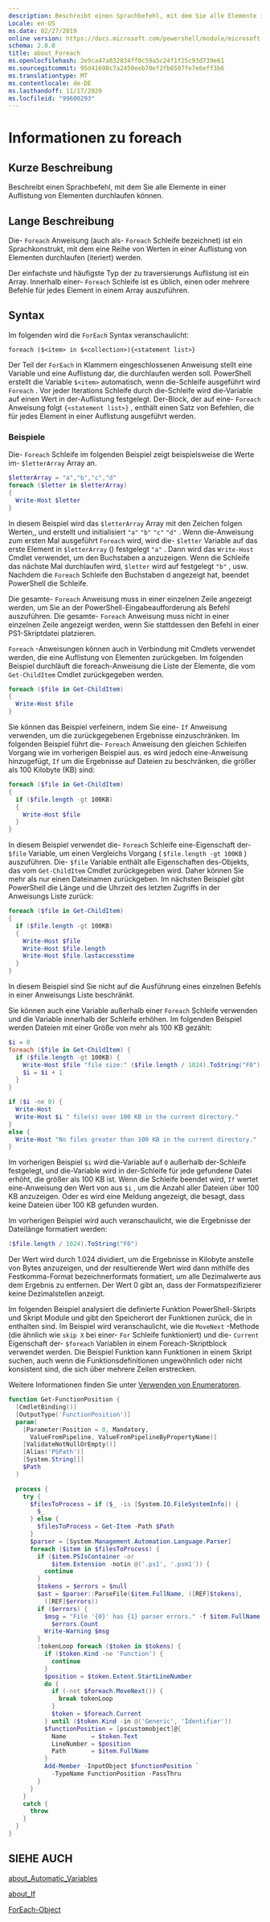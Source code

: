 ```yaml
---
description: Beschreibt einen Sprachbefehl, mit dem Sie alle Elemente in einer Auflistung von Elementen durchlaufen können.
Locale: en-US
ms.date: 02/27/2019
online version: https://docs.microsoft.com/powershell/module/microsoft.powershell.core/about/about_foreach?view=powershell-7.2&WT.mc_id=ps-gethelp
schema: 2.0.0
title: about_Foreach
ms.openlocfilehash: 2e9ca47a032834ff0c59a5c24f1f25c93d739e61
ms.sourcegitcommit: 95d41698c7a2450eeb70ef2fb6507fe7e6eff3b6
ms.translationtype: MT
ms.contentlocale: de-DE
ms.lasthandoff: 11/17/2020
ms.locfileid: "99600293"
---
```

# <a name="about-foreach"></a>Informationen zu foreach

## <a name="short-description"></a>Kurze Beschreibung
Beschreibt einen Sprachbefehl, mit dem Sie alle Elemente in einer Auflistung von Elementen durchlaufen können.

## <a name="long-description"></a>Lange Beschreibung

Die- `Foreach` Anweisung (auch als- `Foreach` Schleife bezeichnet) ist ein Sprachkonstrukt, mit dem eine Reihe von Werten in einer Auflistung von Elementen durchlaufen (iteriert) werden.

Der einfachste und häufigste Typ der zu traversierungs Auflistung ist ein Array.
Innerhalb einer- `Foreach` Schleife ist es üblich, einen oder mehrere Befehle für jedes Element in einem Array auszuführen.

## <a name="syntax"></a>Syntax

Im folgenden wird die `ForEach` Syntax veranschaulicht:

```
foreach ($<item> in $<collection>){<statement list>}
```

Der Teil der `ForEach` in Klammern eingeschlossenen Anweisung stellt eine Variable und eine Auflistung dar, die durchlaufen werden soll. PowerShell erstellt die Variable `$<item>` automatisch, wenn die-Schleife ausgeführt wird `Foreach` . Vor jeder Iterations Schleife durch die-Schleife wird die-Variable auf einen Wert in der-Auflistung festgelegt.
Der-Block, der auf eine- `Foreach` Anweisung folgt `{<statement list>}` , enthält einen Satz von Befehlen, die für jedes Element in einer Auflistung ausgeführt werden.

### <a name="examples"></a>Beispiele

Die- `Foreach` Schleife im folgenden Beispiel zeigt beispielsweise die Werte im- `$letterArray` Array an.

```powershell
$letterArray = "a","b","c","d"
foreach ($letter in $letterArray)
{
  Write-Host $letter
}
```

In diesem Beispiel wird das `$letterArray` Array mit den Zeichen folgen Werten,, und erstellt und initialisiert `"a"` `"b"` `"c"` `"d"` . Wenn die-Anweisung zum ersten Mal ausgeführt `Foreach` wird, wird die- `$letter` Variable auf das erste Element in `$letterArray` () festgelegt `"a"` . Dann wird das `Write-Host` Cmdlet verwendet, um den Buchstaben a anzuzeigen. Wenn die Schleife das nächste Mal durchlaufen wird, `$letter` wird auf festgelegt `"b"` , usw. Nachdem die `Foreach` Schleife den Buchstaben d angezeigt hat, beendet PowerShell die Schleife.

Die gesamte- `Foreach` Anweisung muss in einer einzelnen Zeile angezeigt werden, um Sie an der PowerShell-Eingabeaufforderung als Befehl auszuführen. Die gesamte- `Foreach` Anweisung muss nicht in einer einzelnen Zeile angezeigt werden, wenn Sie stattdessen den Befehl in einer PS1-Skriptdatei platzieren.

`Foreach` -Anweisungen können auch in Verbindung mit Cmdlets verwendet werden, die eine Auflistung von Elementen zurückgeben. Im folgenden Beispiel durchläuft die foreach-Anweisung die Liste der Elemente, die vom `Get-ChildItem` Cmdlet zurückgegeben werden.

```powershell
foreach ($file in Get-ChildItem)
{
  Write-Host $file
}
```

Sie können das Beispiel verfeinern, indem Sie eine- `If` Anweisung verwenden, um die zurückgegebenen Ergebnisse einzuschränken. Im folgenden Beispiel führt die- `Foreach` Anweisung den gleichen Schleifen Vorgang wie im vorherigen Beispiel aus. es wird jedoch eine-Anweisung hinzugefügt, `If` um die Ergebnisse auf Dateien zu beschränken, die größer als 100 Kilobyte (KB) sind:

```powershell
foreach ($file in Get-ChildItem)
{
  if ($file.length -gt 100KB)
  {
    Write-Host $file
  }
}
```

In diesem Beispiel verwendet die- `Foreach` Schleife eine-Eigenschaft der- `$file` Variable, um einen Vergleichs Vorgang ( `$file.length -gt 100KB` ) auszuführen. Die- `$file` Variable enthält alle Eigenschaften des-Objekts, das vom `Get-ChildItem` Cmdlet zurückgegeben wird. Daher können Sie mehr als nur einen Dateinamen zurückgeben.
Im nächsten Beispiel gibt PowerShell die Länge und die Uhrzeit des letzten Zugriffs in der Anweisungs Liste zurück:

```powershell
foreach ($file in Get-ChildItem)
{
  if ($file.length -gt 100KB)
  {
    Write-Host $file
    Write-Host $file.length
    Write-Host $file.lastaccesstime
  }
}
```

In diesem Beispiel sind Sie nicht auf die Ausführung eines einzelnen Befehls in einer Anweisungs Liste beschränkt.

Sie können auch eine Variable außerhalb einer `Foreach` Schleife verwenden und die Variable innerhalb der Schleife erhöhen. Im folgenden Beispiel werden Dateien mit einer Größe von mehr als 100 KB gezählt:

```powershell
$i = 0
foreach ($file in Get-ChildItem) {
  if ($file.length -gt 100KB) {
    Write-Host $file "file size:" ($file.length / 1024).ToString("F0") KB
    $i = $i + 1
  }
}

if ($i -ne 0) {
  Write-Host
  Write-Host $i " file(s) over 100 KB in the current directory."
}
else {
  Write-Host "No files greater than 100 KB in the current directory."
}
```

Im vorherigen Beispiel `$i` wird die-Variable auf `0` außerhalb der-Schleife festgelegt, und die-Variable wird in der-Schleife für jede gefundene Datei erhöht, die größer als 100 KB ist. Wenn die Schleife beendet wird, `If` wertet eine-Anweisung den Wert von aus `$i` , um die Anzahl aller Dateien über 100 KB anzuzeigen. Oder es wird eine Meldung angezeigt, die besagt, dass keine Dateien über 100 KB gefunden wurden.

Im vorherigen Beispiel wird auch veranschaulicht, wie die Ergebnisse der Dateilänge formatiert werden:

```powershell
($file.length / 1024).ToString("F0")
```

Der Wert wird durch 1.024 dividiert, um die Ergebnisse in Kilobyte anstelle von Bytes anzuzeigen, und der resultierende Wert wird dann mithilfe des Festkomma-Format bezeichnerformats formatiert, um alle Dezimalwerte aus dem Ergebnis zu entfernen. Der Wert 0 gibt an, dass der Formatspezifizierer keine Dezimalstellen anzeigt.

Im folgenden Beispiel analysiert die definierte Funktion PowerShell-Skripts und Skript Module und gibt den Speicherort der Funktionen zurück, die in enthalten sind. Im Beispiel wird veranschaulicht, wie die `MoveNext` -Methode (die ähnlich wie `skip X` bei einer- `For` Schleife funktioniert) und die- `Current` Eigenschaft der- `$foreach` Variablen in einem Foreach-Skriptblock verwendet werden. Die Beispiel Funktion kann Funktionen in einem Skript suchen, auch wenn die Funktionsdefinitionen ungewöhnlich oder nicht konsistent sind, die sich über mehrere Zeilen erstrecken.

Weitere Informationen finden Sie unter [Verwenden von Enumeratoren](about_Automatic_Variables.md#using-enumerators).

```powershell
function Get-FunctionPosition {
  [CmdletBinding()]
  [OutputType('FunctionPosition')]
  param(
    [Parameter(Position = 0, Mandatory,
      ValueFromPipeline, ValueFromPipelineByPropertyName)]
    [ValidateNotNullOrEmpty()]
    [Alias('PSPath')]
    [System.String[]]
    $Path
  )

  process {
    try {
      $filesToProcess = if ($_ -is [System.IO.FileSystemInfo]) {
        $_
      } else {
        $filesToProcess = Get-Item -Path $Path
      }
      $parser = [System.Management.Automation.Language.Parser]
      foreach ($item in $filesToProcess) {
        if ($item.PSIsContainer -or
            $item.Extension -notin @('.ps1', '.psm1')) {
          continue
        }
        $tokens = $errors = $null
        $ast = $parser::ParseFile($item.FullName, ([REF]$tokens),
          ([REF]$errors))
        if ($errors) {
          $msg = "File '{0}' has {1} parser errors." -f $item.FullName,
            $errors.Count
          Write-Warning $msg
        }
        :tokenLoop foreach ($token in $tokens) {
          if ($token.Kind -ne 'Function') {
            continue
          }
          $position = $token.Extent.StartLineNumber
          do {
            if (-not $foreach.MoveNext()) {
              break tokenLoop
            }
            $token = $foreach.Current
          } until ($token.Kind -in @('Generic', 'Identifier'))
          $functionPosition = [pscustomobject]@{
            Name       = $token.Text
            LineNumber = $position
            Path       = $item.FullName
          }
          Add-Member -InputObject $functionPosition `
            -TypeName FunctionPosition -PassThru
        }
      }
    }
    catch {
      throw
    }
  }
}
```

## <a name="see-also"></a>SIEHE AUCH

[about_Automatic_Variables](about_Automatic_Variables.md)

[about_If](about_If.md)

[ForEach-Object](xref:Microsoft.PowerShell.Core.ForEach-Object)

